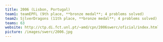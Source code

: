```yaml
---
title: 2006 (Lisbon, Portugal)
team1: teamEPFL (9th place, **bronze medal**; 4 problems solved)
team2: SjlverDragons (11th place, **bronze medal**; 4 problems solved)
teams: 63
website: http://ctp.di.fct.unl.pt/~amd/cpn/2006swerc/oficial/index.html
picture: /images/swerc/2006.jpg
---
```

